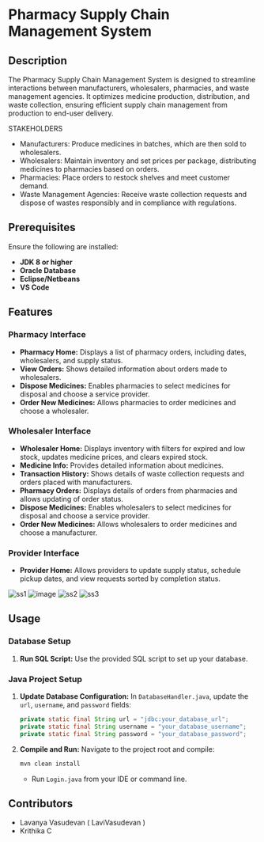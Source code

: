 # Pharmacy Supply Chain Management System

## Description

The Pharmacy Supply Chain Management System is designed to streamline interactions between manufacturers, wholesalers, pharmacies, and waste management agencies. It optimizes medicine production, distribution, and waste collection, ensuring efficient supply chain management from production to end-user delivery.

STAKEHOLDERS
- Manufacturers: Produce medicines in batches, which are then sold to wholesalers.
- Wholesalers: Maintain inventory and set prices per package, distributing medicines to pharmacies based on orders.
- Pharmacies: Place orders to restock shelves and meet customer demand.
- Waste Management Agencies: Receive waste collection requests and dispose of wastes responsibly and in compliance with regulations.

## Prerequisites

Ensure the following are installed:

- **JDK 8 or higher**
- **Oracle Database**
- **Eclipse/Netbeans**
- **VS Code**

## Features

### Pharmacy Interface
- **Pharmacy Home:** Displays a list of pharmacy orders, including dates, wholesalers, and supply status.
- **View Orders:** Shows detailed information about orders made to wholesalers.
- **Dispose Medicines:** Enables pharmacies to select medicines for disposal and choose a service provider.
- **Order New Medicines:** Allows pharmacies to order medicines and choose a wholesaler.

### Wholesaler Interface
- **Wholesaler Home:** Displays inventory with filters for expired and low stock, updates medicine prices, and clears expired stock.
- **Medicine Info:** Provides detailed information about medicines.
- **Transaction History:** Shows details of waste collection requests and orders placed with manufacturers.
- **Pharmacy Orders:** Displays details of orders from pharmacies and allows updating of order status.
- **Dispose Medicines:** Enables wholesalers to select medicines for disposal and choose a service provider.
- **Order New Medicines:** Allows wholesalers to order medicines and choose a manufacturer.

### Provider Interface
- **Provider Home:** Allows providers to update supply status, schedule pickup dates, and view requests sorted by completion status.

![ss1](https://github.com/user-attachments/assets/7b60e3f3-c4bb-4695-800e-4bef02f168ed)
![image](https://github.com/user-attachments/assets/a907616e-e2b8-4cd8-aab9-3d091b55cc8e)
![ss2](https://github.com/user-attachments/assets/557234bf-e5c0-4b19-a715-6a2b9c690520)
![ss3](https://github.com/user-attachments/assets/3e6d0dcc-d8e4-49f5-9031-341f17022efe)

## Usage

### Database Setup
1. **Run SQL Script:** Use the provided SQL script to set up your database.

### Java Project Setup
1. **Update Database Configuration:**
   In `DatabaseHandler.java`, update the `url`, `username`, and `password` fields:
   ```java
   private static final String url = "jdbc:your_database_url";
   private static final String username = "your_database_username";
   private static final String password = "your_database_password";
   ```
2. **Compile and Run:**
   Navigate to the project root and compile:
   ```bash
   mvn clean install
   ```
   - Run `Login.java` from your IDE or command line.

## Contributors

- Lavanya Vasudevan ( LaviVasudevan )
- Krithika C
